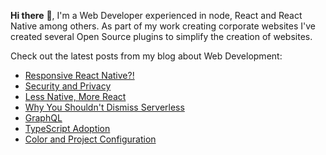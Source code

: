 **Hi there** 👋, I'm a Web Developer experienced in node, React and React Native among others. As part of my work creating corporate websites I've created several Open Source plugins to simplify the creation of websites.

Check out the latest posts from my blog about Web Development:

<!-- BLOG-POST-LIST:START -->
- [Responsive React Native?!](https://onwebfocus.com/styled)
- [Security and Privacy](https://onwebfocus.com/security)
- [Less Native, More React](https://onwebfocus.com/numic)
- [Why You Shouldn&#39;t Dismiss Serverless](https://onwebfocus.com/serverless)
- [GraphQL](https://onwebfocus.com/graphql)
- [TypeScript Adoption](https://onwebfocus.com/typescript)
- [Color and Project Configuration](https://onwebfocus.com/color)
<!-- BLOG-POST-LIST:END -->
